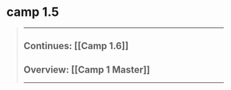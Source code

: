 # camp 1.5

> ______________________________________________________________________
>
> ## Continues: \[[Camp 1.6]\]
>
> ## Overview: \[[Camp 1 Master]\]
>
> ______________________________________________________________________

